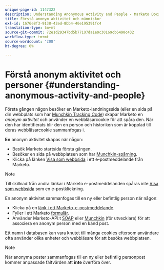 ```yaml
---
unique-page-id: 1147322
description: Understanding Anonymous Activity and People - Marketo Docs - Product Documentation
title: Förstå anonym aktivitet och människor
exl-id: 1676e8f3-9138-42ed-8bb4-40e195391fc4
translation-type: tm+mt
source-git-commit: 72e1d29347bd5b77107da1e9c30169cb6490c432
workflow-type: tm+mt
source-wordcount: '208'
ht-degree: 0%

---
```


# Förstå anonym aktivitet och personer {#understanding-anonymous-activity-and-people}

Första gången någon besöker en Marketo-landningssida (eller en sida på din webbplats som har [Munchkin Tracking Code](/help/marketo/product-docs/administration/additional-integrations/add-munchkin-tracking-code-to-your-website.md)) skapar Marketo en _anonym aktivitet_ och använder en webbläsarcookie för att spåra den. När den har identifierats blir den en person och historiken som är kopplad till deras webbläsarcookie sammanfogas i.

**En** anonym aktivitet skapas när någon:

* Besök Marketo startsida första gången.
* Besöker en sida på webbplatsen som har [Munchkin-spårning](/help/marketo/product-docs/administration/additional-integrations/add-munchkin-tracking-code-to-your-website.md).
* Klicka på länken [Visa som webbsida](/help/marketo/product-docs/email-marketing/general/functions-in-the-editor/add-a-view-as-web-page-link-to-an-email.md) i ett e-postmeddelande från Marketo.

>[!NOTE]
>
>Till skillnad från andra länkar i Marketo e-postmeddelanden spåras inte [Visa som webbsida](/help/marketo/product-docs/email-marketing/general/functions-in-the-editor/add-a-view-as-web-page-link-to-an-email.md) som en e-postklickning.

En anonym aktivitet sammanfogas till en ny eller befintlig person när någon:

* Klicka på en [länk i ett Marketo-e-postmeddelande](/help/marketo/product-docs/email-marketing/general/using-tokens/add-a-system-token-as-a-link-in-an-email.md).
* Fyller i ett Marketo [formulär](/help/marketo/product-docs/demand-generation/forms/form-actions/embed-a-form-on-your-website.md).
* Använder Marketo-API:t [SOAP](/help/marketo/product-docs/administration/additional-integrations/configuring-your-soap-api-settings.md) eller [Munchkin](/help/marketo/product-docs/administration/additional-integrations/add-munchkin-tracking-code-to-your-website.md) (för utvecklare) för att associera en anonym person med en känd post.

Ett namn i databasen kan vara knutet till många cookies eftersom användare ofta använder olika enheter och webbläsare för att besöka webbplatsen.

>[!NOTE]
>
>När anonyma poster sammanfogas till en ny eller befintlig personpost kommer anpassade fältvärden att **inte** överföra över.
